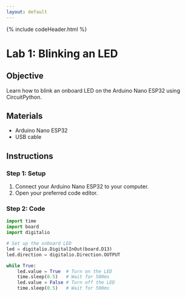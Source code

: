 ```yaml
---
layout: default
---
```


{% include codeHeader.html %}


# Lab 1: Blinking an LED

## Objective
Learn how to blink an onboard LED on the Arduino Nano ESP32 using CircuitPython.

## Materials
- Arduino Nano ESP32
- USB cable

## Instructions

### Step 1: Setup
1. Connect your Arduino Nano ESP32 to your computer.
2. Open your preferred code editor.

### Step 2: Code
```python
import time
import board
import digitalio

# Set up the onboard LED
led = digitalio.DigitalInOut(board.D13)
led.direction = digitalio.Direction.OUTPUT

while True:
    led.value = True  # Turn on the LED
    time.sleep(0.5)   # Wait for 500ms
    led.value = False # Turn off the LED
    time.sleep(0.5)   # Wait for 500ms
```

<script src="/assets/scripts/copyCode.js"></script>
